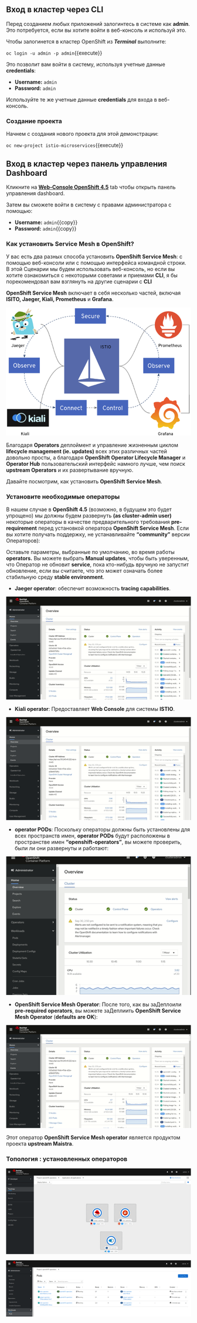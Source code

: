 ## Вход в кластер через CLI

Перед созданием любых приложений залогинтесь в системе как **admin**. Это потребуется, если вы хотите войти в веб-консоль и
используй это.

Чтобы залогинется в кластер OpenShift из **_Terminal_** выполните:

``oc login -u admin -p admin``{{execute}}

Это позволит вам войти в систему, используя учетные данные **credentials**:

* **Username:** ``admin``
* **Password:** ``admin``

Используйте те же учетные данные **credentials** для входа в веб-консоль.

### Создание проекта

Начнем с создания нового проекта для этой демонстрации:

``oc new-project istio-microservices``{{execute}}

## Вход в кластер через панель управления Dashboard

Кликните на [**Web-Console OpenShift 4.5**](https://console-openshift-console-[[HOST_SUBDOMAIN]]-443-[[KATACODA_HOST]].environments.katacoda.com) tab чтобы открыть панель управления dashboard.

Затем вы сможете войти в систему с правами администратора с помощью:

* **Username:** ``admin``{{copy}}
* **Password:** ``admin``{{copy}}

### Как установить Service Mesh в OpenShift?

У вас есть два разных способа установить **OpenShift Service Mesh**: с помощью веб-консоли или с помощью интерфейса командной строки.
В этой Сценарии мы будем использовать веб-консоль, но если вы хотите ознакомиться с некоторыми советами и приемами **CLI**, 
я бы порекомендовал вам взглянуть на другие сценарии с **CLI**

**OpenShift Service Mesh** включает в себя несколько частей, включая **ISITO, Jaeger, Kiali, Prometheus** и **Grafana**.

![Istio](./assets/_333.png)

Благодаря **Operators** деплоймент и управление жизненным циклом **lifecycle management (ie. updates)** всех этих различных частей довольно просты, а благодаря **OpenShift Operator Lifecycle Manager** и **Operator Hub** пользовательский интерфейс намного лучше, чем поиск **upstream Operators** и их развертывание вручную.

Давайте посмотрим, как установить **OpenShift Service Mesh**.

### Установите необходимые операторы

В нашем случае в **OpenShift 4.5** (возможно, в будущем это будет упрощено) мы должны будем развернуть **(as cluster-admin user)** некоторые операторы в качестве предварительного требования **pre-requirement** перед установкой оператора **OpenShift Service Mesh**. Если вы хотите получать поддержку, не устанавливайте  **“community”** версии Операторов):

Оставьте параметры, выбранные по умолчанию, во время работы **operators.** Вы можете выбрать **Manual updates**, чтобы быть уверенным, что Оператор не обновит **service**, пока кто-нибудь вручную не запустит обновление, если вы считаете, что это может означать более стабильную среду **stable environment**.

- **Jaeger operator**: обеспечит возможность **tracing capabilities**.

![Jaeger operator](./assets/_jaeger.gif)


- **Kiali operator**: Предоставляет **Web Console** для системы **ISTIO**.

![Kiali operator](./assets/_kiali.gif)

- **operator PODs**: Поскольку операторы должны быть установлены для всех пространств имен, **operator PODs** будут расположены в пространстве имен **“openshift-operators”**, вы можете проверить, были ли они развернуты и работают:

![operator PODs](./assets/_Operator.gif)

- **OpenShift Service Mesh Operator**: После того, как вы заДеплоили **pre-required operators**, вы можете заДеплиить **OpenShift Service Mesh Operator** (**defaults are OK**):

![operator PODs](./assets/_Mesh.gif)

Этот оператор **OpenShift Service Mesh operator** является продуктом проекта **upstream Maistra**. 

### Топология : установленных операторов 

![service mesh](./assets/topology.png)

![service mesh](./assets/Pods_operator.png)